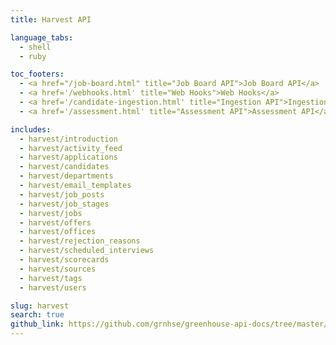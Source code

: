 ```yaml
---
title: Harvest API

language_tabs:
  - shell
  - ruby

toc_footers:
  - <a href="/job-board.html" title="Job Board API">Job Board API</a>
  - <a href='/webhooks.html' title="Web Hooks">Web Hooks</a>
  - <a href='/candidate-ingestion.html' title="Ingestion API">Ingestion API</a>
  - <a href='/assessment.html' title="Assessment API">Assessment API</a>

includes:
  - harvest/introduction
  - harvest/activity_feed
  - harvest/applications
  - harvest/candidates
  - harvest/departments
  - harvest/email_templates
  - harvest/job_posts
  - harvest/job_stages
  - harvest/jobs
  - harvest/offers
  - harvest/offices
  - harvest/rejection_reasons
  - harvest/scheduled_interviews
  - harvest/scorecards
  - harvest/sources
  - harvest/tags
  - harvest/users

slug: harvest
search: true
github_link: https://github.com/grnhse/greenhouse-api-docs/tree/master/source/includes/harvest
---
```

